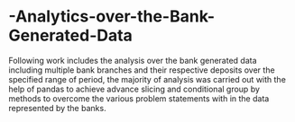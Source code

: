 # -Analytics-over-the-Bank-Generated-Data
Following work includes the analysis over the bank generated data including multiple bank branches and their respective deposits over the specified range of  period, the majority of analysis was carried out with the help of pandas to achieve advance slicing and conditional group by methods to overcome the various problem statements with in the data represented by the banks.
